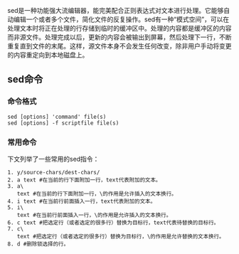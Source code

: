 sed是一种功能强大流编辑器，能完美配合正则表达式对文本进行处理。它能够自动编辑一个或者多个文件，简化文件的反复操作。sed有一种“模式空间”，可以在处理文本时将正在处理的行存储到临时的缓冲区中。处理的内容都是缓冲区的内容而非源文件。处理完成以后，更新的内容会被输出到屏幕，然后处理下一行，不断重复直到文件的末尾。这样，源文件本身不会发生任何改变，除非用户手动将变更的内容重定向到本地磁盘上。

## sed命令
### 命令格式
```shell
sed [options] 'command' file(s)
sed [options] -f scriptfile file(s)
```

### 常用命令
下文列举了一些常用的sed指令：
```shell
1. y/source-chars/dest-chars/ 
2. a text #在当前的行下面附加一行，text代表附加的文本。
3. a\
   text #在当前的行下面附加一行，\的作用是允许插入的文本换行。
4. i text #在当前行前面插入一行，text代表附加的文本。
5. i\
   text #在当前行前面插入一行，\的作用是允许插入的文本换行。
6. c text #把选定行（或者选定的很多行）替换为目标行，text代表待替换的目标行。
7. c\
   text #把选定行（或者选定的很多行）替换为目标行，\的作用是允许替换的文本换行。
8. d #删除锁选择的行。


```
